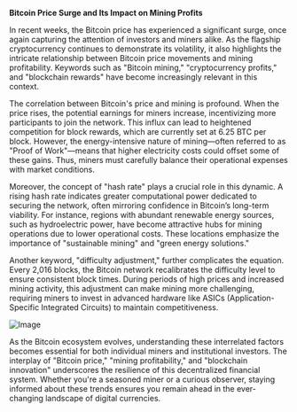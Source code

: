 **Bitcoin Price Surge and Its Impact on Mining Profits**

In recent weeks, the Bitcoin price has experienced a significant surge, once again capturing the attention of investors and miners alike. As the flagship cryptocurrency continues to demonstrate its volatility, it also highlights the intricate relationship between Bitcoin price movements and mining profitability. Keywords such as "Bitcoin mining," "cryptocurrency profits," and "blockchain rewards" have become increasingly relevant in this context.

The correlation between Bitcoin's price and mining is profound. When the price rises, the potential earnings for miners increase, incentivizing more participants to join the network. This influx can lead to heightened competition for block rewards, which are currently set at 6.25 BTC per block. However, the energy-intensive nature of mining—often referred to as "Proof of Work"—means that higher electricity costs could offset some of these gains. Thus, miners must carefully balance their operational expenses with market conditions.

Moreover, the concept of "hash rate" plays a crucial role in this dynamic. A rising hash rate indicates greater computational power dedicated to securing the network, often mirroring confidence in Bitcoin’s long-term viability. For instance, regions with abundant renewable energy sources, such as hydroelectric power, have become attractive hubs for mining operations due to lower operational costs. These locations emphasize the importance of "sustainable mining" and "green energy solutions."

Another keyword, "difficulty adjustment," further complicates the equation. Every 2,016 blocks, the Bitcoin network recalibrates the difficulty level to ensure consistent block times. During periods of high prices and increased mining activity, this adjustment can make mining more challenging, requiring miners to invest in advanced hardware like ASICs (Application-Specific Integrated Circuits) to maintain competitiveness.

![Image](https://github.com/user-attachments/assets/b8266eee-691e-4ee1-99ef-bfa10d234fd4)

As the Bitcoin ecosystem evolves, understanding these interrelated factors becomes essential for both individual miners and institutional investors. The interplay of "Bitcoin price," "mining profitability," and "blockchain innovation" underscores the resilience of this decentralized financial system. Whether you're a seasoned miner or a curious observer, staying informed about these trends ensures you remain ahead in the ever-changing landscape of digital currencies.